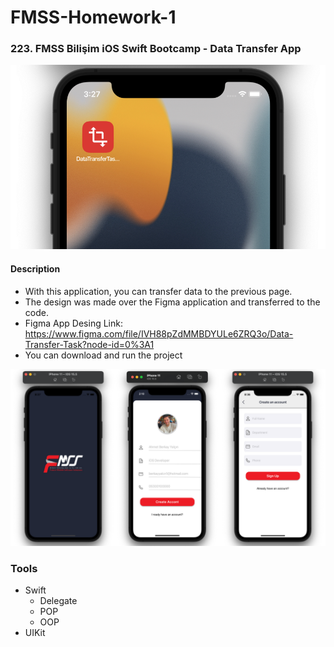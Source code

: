 # FMSS-Homework-1



### 223. FMSS Bilişim iOS Swift Bootcamp - Data Transfer App

![Simulator](https://github.com/FMSS-IOS-Patika-Bootcamp/homework-1-berkayyalcn21/blob/main/appIcon.png)

#### Description
- With this application, you can transfer data to the previous page.
- The design was made over the Figma application and transferred to the code.
- Figma App Desing Link: https://www.figma.com/file/IVH88pZdMMBDYULe6ZRQ3o/Data-Transfer-Task?node-id=0%3A1
- You can download and run the project

![Simulator](https://github.com/FMSS-IOS-Patika-Bootcamp/homework-1-berkayyalcn21/blob/main/readmePhoto.png)

### Tools

- Swift
  - Delegate
  - POP
  - OOP
- UIKit

